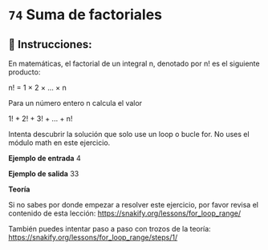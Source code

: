 # `74` Suma de factoriales

## 📝 Instrucciones:

En matemáticas, el factorial de un integral n, denotado por n! es el siguiente producto:

n! = 1 × 2 × … × n

Para un número entero n calcula el valor

1! + 2! + 3! + ... + n!

Intenta descubrir la solución que solo use un loop o bucle for. No uses el módulo math en este ejercicio.

**Ejemplo de entrada**
4

**Ejemplo de salida**
33

**Teoría**

Si no sabes por donde empezar a resolver este ejercicio, por favor revisa el contenido de esta lección:
https://snakify.org/lessons/for_loop_range/  

También puedes intentar paso a paso con trozos de la teoría:
https://snakify.org/lessons/for_loop_range/steps/1/